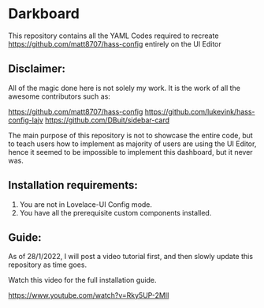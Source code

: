 # Darkboard
This repository contains all the YAML Codes required to recreate https://github.com/matt8707/hass-config entirely on the UI Editor

## Disclaimer:

All of the magic done here is not solely my work. It is the work of all the awesome contributors such as:

https://github.com/matt8707/hass-config
https://github.com/lukevink/hass-config-lajv
https://github.com/DBuit/sidebar-card

The main purpose of this repository is not to showcase the entire code, but to teach users how to implement as majority of users are using the UI Editor, hence it seemed to be impossible to implement this dashboard, but it never was.

## Installation requirements:
1. You are not in Lovelace-UI Config mode.
2. You have all the prerequisite custom components installed.

## Guide:

As of 28/1/2022, I will post a video tutorial first, and then slowly update this repository as time goes.

Watch this video for the full installation guide.

https://www.youtube.com/watch?v=Rky5UP-2MlI
